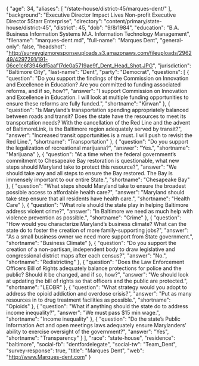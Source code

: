 {
  "age": 34,
  "aliases": [
    "/state-house/district-45/marques-dent/"
  ],
  "background": "Executive Director Impact Lives Non-profit Executive Director 5Starr Enterprise",
  "directory": "content/primary/state-house/district-45",
  "district": 45,
  "dob": "9/8/1984",
  "education": "B.A. Business Information Systems M.A. Information Technology Management",
  "filename": "marques-dent.md",
  "full-name": "Marques Dent",
  "general-only": false,
  "headshot": "http://surveygizmoresponseuploads.s3.amazonaws.com/fileuploads/296249/4297291/191-06ce1c6f3946df5aaf17de0a5719ae9f_Dent_Head_Shot.JPG",
  "jurisdiction": "Baltimore City",
  "last-name": "Dent",
  "party": "Democrat",
  "questions": [
    {
      "question": "Do you support the findings of the Commission on Innovation and Excellence in Education? Are you committed to funding associated reforms, and if so, how?",
      "answer": "I support Commission on Innovation and Excellence in Education. I will look at multiple funding opportunities to ensure these reforms are fully funded.",
      "shortname": "Kirwan"
    },
    {
      "question": "Is Maryland’s transportation spending appropriately balanced between roads and transit? Does the state have the resources to meet its transportation needs? With the cancellation of the Red Line and the advent of BaltimoreLink, is the Baltimore region adequately served by transit?",
      "answer": "Increased transit opportunities is a must. I will push to revisit the Red Line.",
      "shortname": "Transportation"
    },
    {
      "question": "Do you support the legalization of recreational marijuana?",
      "answer": "Yes.",
      "shortname": "Marijuana"
    },
    {
      "question": "At a time when the federal government’s commitment to Chesapeake Bay restoration is questionable, what new steps should Maryland take to protect this resource?",
      "answer": "We should take any and all steps to ensure the Bay restored. The Bay is immensely important to our entire State.",
      "shortname": "Chesapeake Bay"
    },
    {
      "question": "What steps should Maryland take to ensure the broadest possible access to affordable health care?",
      "answer": "Maryland should take step ensure that all residents have health care.",
      "shortname": "Health Care"
    },
    {
      "question": "What role should the state play in helping Baltimore address violent crime?",
      "answer": "In Baltimore we need as much help with violence prevention as possible.",
      "shortname": "Crime"
    },
    {
      "question": "How would you characterize Maryland’s business climate? What can the state do to foster the creation of more family-supporting jobs?",
      "answer": "As a small business owner we need more support from State government.",
      "shortname": "Business Climate"
    },
    {
      "question": "Do you support the creation of a non-partisan, independent body to draw legislative and congressional district maps after each census?",
      "answer": "No.",
      "shortname": "Redistricting"
    },
    {
      "question": "Does the Law Enforcement Officers Bill of Rights adequately balance protections for police and the public? Should it be changed, and if so, how?",
      "answer": "We should look at updating the bill of rights so that officers and the public are protected.",
      "shortname": "LEOBR"
    },
    {
      "question": "What strategy would you adopt to address the opioid addiction and overdose crisis?",
      "answer": "Put as many resources in to drug treatment facilities as possible.",
      "shortname": "Opioids"
    },
    {
      "question": "What if anything should the state do to address income inequality?",
      "answer": "We must pass $15 min wage.",
      "shortname": "Income inequality"
    },
    {
      "question": "Do the state’s Public Information Act and open meetings laws adequately ensure Marylanders’ ability to exercise oversight of the government?",
      "answer": "Yes",
      "shortname": "Transparency"
    }
  ],
  "race": "state-house",
  "residence": "baltimore",
  "social-fb": "dentfordelegate",
  "social-tw": "Team_Dent",
  "survey-response": true,
  "title": "Marques Dent",
  "web": "http://www.Marques-dent.com"
}
